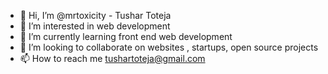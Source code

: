 - 👋 Hi, I’m @mrtoxicity - Tushar Toteja
- 👀 I’m interested in web development
- 🌱 I’m currently learning front end web development
- 💞️ I’m looking to collaborate on websites , startups, open source projects
- 📫 How to reach me tushartoteja@gmail.com

<!---
mrtoxicity/mrtoxicity is a ✨ special ✨ repository because its `README.md` (this file) appears on your GitHub profile.
You can click the Preview link to take a look at your changes.
--->
